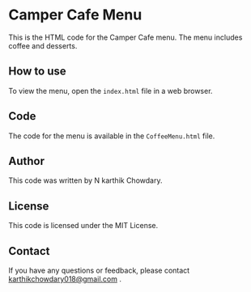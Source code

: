 # Camper Cafe Menu

This is the HTML code for the Camper Cafe menu. The menu includes coffee and desserts.

## How to use

To view the menu, open the `index.html` file in a web browser.

## Code

The code for the menu is available in the `CoffeeMenu.html` file.

## Author

This code was written by N karthik Chowdary.

## License

This code is licensed under the MIT License.



## Contact

If you have any questions or feedback, please contact karthikchowdary018@gmail.com .


